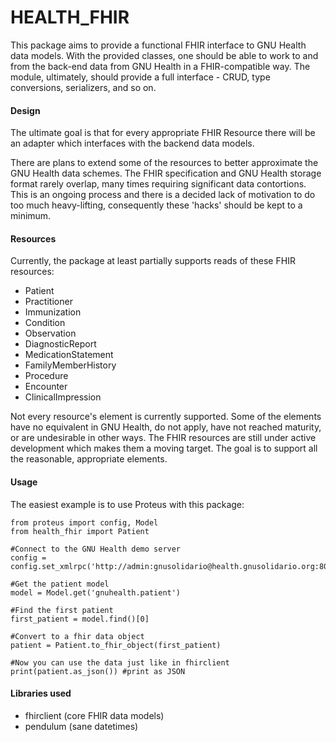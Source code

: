 # HEALTH_FHIR

This package aims to provide a functional FHIR interface to GNU Health data models. With the provided classes, one should be able to work to and from the back-end data from GNU Health in a FHIR-compatible way. The module, ultimately, should provide a full interface - CRUD, type conversions, serializers, and so on.

#### Design

The ultimate goal is that for every appropriate FHIR Resource there will be an adapter which interfaces with the backend data models.

There are plans to extend some of the resources to better approximate the GNU Health data schemes. The FHIR specification and GNU Health storage format rarely overlap, many times requiring significant data contortions. This is an ongoing process and there is a decided lack of motivation to do too much heavy-lifting, consequently these 'hacks' should be kept to a minimum.

#### Resources

Currently, the package at least partially supports reads of these FHIR resources:

- Patient
- Practitioner
- Immunization
- Condition
- Observation
- DiagnosticReport
- MedicationStatement
- FamilyMemberHistory
- Procedure
- Encounter
- ClinicalImpression

Not every resource's element is currently supported. Some of the elements have no equivalent in GNU Health, do not apply, have not reached maturity, or are undesirable in other ways. The FHIR resources are still under active development which makes them a moving target. The goal is to support all the reasonable, appropriate elements.

#### Usage

The easiest example is to use Proteus with this package:

    from proteus import config, Model
    from health_fhir import Patient

    #Connect to the GNU Health demo server
    config = config.set_xmlrpc('http://admin:gnusolidario@health.gnusolidario.org:8000/health36/')

    #Get the patient model
    model = Model.get('gnuhealth.patient')

    #Find the first patient
    first_patient = model.find()[0]

    #Convert to a fhir data object
    patient = Patient.to_fhir_object(first_patient)

    #Now you can use the data just like in fhirclient
    print(patient.as_json()) #print as JSON

#### Libraries used

- fhirclient (core FHIR data models)
- pendulum (sane datetimes)
